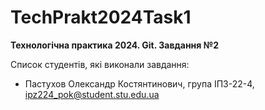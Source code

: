 # TechPrakt2024Task1
**Технологічна практика 2024. Git. Завдання №2**

Список студентів, які виконали завдання:
* Пастухов Олександр Костянтинович, група ІПЗ-22-4, ipz224_pok@student.stu.edu.ua
